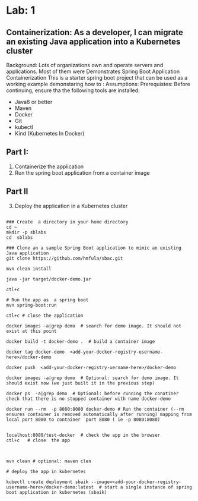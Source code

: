 # Lab: 1
## Containerization:  As a developer, I can migrate an existing Java application into a Kubernetes cluster
Background:
Lots of organizations own and operate servers and applications. Most of them were 
Demonstrates Spring Boot Application Containerization
This is a starter spring boot project that can be used as a working example  demonstaring how  to :
Assumptions:
Prerequistes:
Before continuing, ensure tha the following tools are installed: 
- Java8 or better 
- Maven
- Docker
- Git
- kubectl
- Kind (Kubernetes In Docker)

## Part I:
1. Containerize the application
2. Run the spring boot application from a container image

## Part II
3. Deploy the application in a Kubernetes cluster
```

### Create  a directory in your home directory
cd ~
mkdir -p sblabs
cd  sblabs

### Clone an a sample Spring Boot application to mimic an existing Java application
git clone https://github.com/hmfula/sbac.git

mvn clean install

java -jar target/docker-demo.jar

ctl+c 

# Run the app as  a spring boot
mvn spring-boot:run

ctl+c # close the application

docker images -a|grep demo  # search for demo image. It should not exist at this point

docker build -t docker-demo .  # build a container image

docker tag docker-demo  <add-your-docker-registry-username-here>/docker-demo
  
docker push  <add-your-docker-registry-uername-here>/docker-demo  

docker images -a|grep demo  # Optional: search for demo image. It should exist now (we just built it in the previous step)

docker ps  -a|grep demo  # Optional: before running the conatiner check that there is no stopped container with name docker-demo
   
docker run --rm  -p 8080:8080 docker-demo # Run the container (--rm ensures container is removed automatically after running) mapping from local port 8080 to container  port 8080 ( ie -p 8080:8080)  

 
localhost:8080/test-docker  # check the app in the browser 
ctl+c   # close  the app


 
mvn clean # optional: maven clen

# deploy the app in kubernetes

kubectl create deployment sbaik --image=<add-your-docker-registry-username-here>/docker-demo:latest  # start a single instance of spring boot application in kubernetes (sbaik) 
```  



